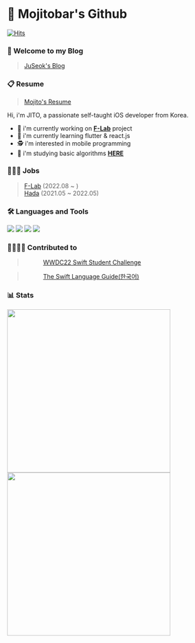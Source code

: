 # 🙇 Mojitobar's Github
[![Hits](https://hits.seeyoufarm.com/api/count/incr/badge.svg?url=https%3A%2F%2Fgithub.com%2FMojitoBar&count_bg=%23823BFF&title_bg=%23555555&icon=apple.svg&icon_color=%23E7E7E7&title=hits&edge_flat=false)](https://hits.seeyoufarm.com)
### 🙌 Welcome to my Blog
> [JuSeok's Blog](https://juseok.xyz/)

### 📋 Resume
> [Mojito's Resume](https://profuse-door-fd0.notion.site/iOS-60f151bd94d64f84a67502c198a11235)

Hi, i'm JITO, a passionate self-taught iOS developer from Korea.
- 🔭 i'm currently working on [**F-Lab**](https://f-lab.kr/) project
- 🌱 i'm currently learning flutter & react.js
- 🕵️ i'm interested in mobile programming
- 👻 i'm studying basic algorithms [<b>HERE</b>](https://profuse-door-fd0.notion.site/9bb4b449ff204aa58adafb568532e1e0)

### 👨🏻‍💻 Jobs
> [F-Lab](https://f-lab.kr/) (2022.08 ~ )<br>
> [Hada](https://www.hadainfo.com/) (2021.05 ~ 2022.05)

### 🛠 Languages and Tools
<img src="https://img.shields.io/badge/Swift-FA7343?logo=Swift&logoColor=white"/> <img src="https://img.shields.io/badge/Xcode-147EFB?logo=Xcode&logoColor=white"/> <img src="https://img.shields.io/badge/UIkit-2396F3?logo=UIkit&logoColor=white"/> <img src="https://img.shields.io/badge/Java-007396?logo=Java&logoColor=white"/>

### 👨‍👩‍👧‍👦 Contributed to
> <img src="https://developer.apple.com/wwdc22/images/masthead-22.svg" width="40" height="13"/> [WWDC22 Swift Student Challenge](https://github.com/wwdc/2022)

> <img src="https://swift.org/assets/images/swift.svg" width="40" height="13"/> [The Swift Language Guide(한국어)](https://github.com/Jusung/the-swift-programming-language-kr)

### 📊 Stats
<div>
<img width="380" src="http://github-readme-streak-stats.herokuapp.com?user=MojitoBar&theme=tokyonight&date_format=%5BY%20%5DM%20j">
<img width="380" src="https://github-readme-stats.vercel.app/api?username=MojitoBar&show_icons=true&theme=tokyonight">
</div>

<!-- <a href="https://opgc.me/#/users/MojitoBar" target="_blank"><img src="https://api.opgc.me/githubs/users/MojitoBar/tag/?theme=basic" /></a> -->
